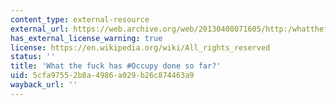 ```yaml
---
content_type: external-resource
external_url: https://web.archive.org/web/20130408071605/http:/whatthefuckhasoccupydone.com/
has_external_license_warning: true
license: https://en.wikipedia.org/wiki/All_rights_reserved
status: ''
title: 'What the fuck has #Occupy done so far?'
uid: 5cfa9755-2b8a-4986-a029-b26c874463a9
wayback_url: ''
---
```

